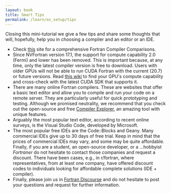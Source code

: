 ```yaml
---
layout: book
title: Smart Tips
permalink: /learn/os_setup/tips
---
```


Closing this mini-tutorial we give a few tips and share some thoughts that will, hopefully, help you in choosing a compiler and an editor or an IDE.

- Check [this](https://www.fortran.uk/fortran-compiler-comparisons/) site for a comprehensive Fortran Compiler Comparisons.
- Since NVFortran version 17.1, the support for compute capability 2.0 (Fermi) and lower has been removed. This is important because, at any time, only the latest compiler version is free to download. Users with older GPUs will not be able to run CUDA Fortran with the current (20.7) or future versions. Read [this wiki](https://www.wikiwand.com/en/CUDA#/GPUs_supported) to find your GPU's compute capability and cross-check with the latest CUDA SDK that supports it.
- There are many online Fortran compilers. These are websites that offer a basic text editor and allow you to compile and run your code on a remote server. They are particularly useful for quick prototyping and testing. Although we promised neutrality, we recommend that you check out the open-source and free [Compiler Explorer](https://godbolt.org/), an amazing tool with unique features.
- Arguably the most popular text editor, according to recent online surveys, is the Visual Studio Code, developed by Microsoft.
- The most popular free IDEs are the Code::Blocks and Geany. Many commercial IDEs give up to 30 days of free trial. Keep in mind that the prices of commercial IDEs may vary, and some may be quite affordable. Finally, if you are a student, an open-source developer, or a …hobbyist *Fortraner* do not hesitate to contact those companies and request a discount. There have been cases, e.g., in r/fortran, where representatives, from at least one company, have offered discount codes to individuals looking for affordable complete solutions (IDE + compiler).
- Finally, please join us in [Fortran Discourse](https://fortran-lang.discourse.group/) and do not hesitate to post your questions and request for further information.
